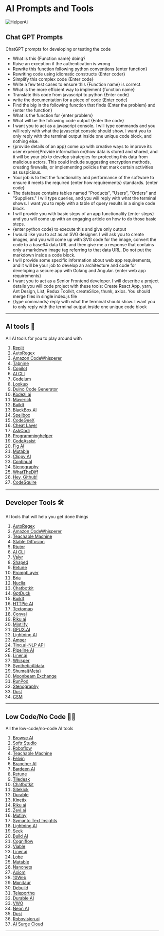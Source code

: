 # AI Prompts and Tools

![HelperAi](https://i.imgur.com/95xn0N8.png)

Chat GPT Prompts
----------------

  

ChatGPT prompts for developing or testing the code

  

*   What is this {Function name} doing?
*   Raise an exception if the authentication is wrong
*   Rewrite this function following python conventions {enter function}
*   Rewriting code using idiomatic constructs {Enter coder}
*   Simplify this complex code {Enter code}
*   Write a few test cases to ensure this {Function name} is correct.
*   What is the more efficient way to implement {function name}
*   Translate this code from javascript to python {Enter code}
*   write the documentation for a piece of code {Enter code}
*   Find the big in the following function that finds {Enter the problem} and {enter the function}
*   What is the function for {enter problem}
*   What will be the following code output {Enter the code}
*   I want you to act as a javascript console. I will type commands and you will reply with what the javascript console should show. I want you to only reply with the terminal output inside one unique code block, and nothing else.
*   {provide details of an app} come up with creative ways to improve its user experie{Provide information on}how data is stored and shared, and it will be your job to develop strategies for protecting this data from malicious actors. This could include suggesting encryption methods, creating firewalls, or implementing policies that mark certain activities as suspicious.
*   Your job is to test the functionality and performance of the software to ensure it meets the required {enter how requirements} standards. {enter code}
*   The database contains tables named "Products", "Users", "Orders" and "Suppliers." I will type queries, and you will reply with what the terminal shows. I want you to reply with a table of query results in a single code block.
*   I will provide you with basic steps of an app functionality {enter steps} and you will come up with an engaging article on how to do those basic steps.
*   {enter python code} to execute this and give only output
*   I would like you to act as an SVG designer. I will ask you to create images, and you will come up with SVG code for the image, convert the code to a base64 data URL and then give me a response that contains only a markdown image tag referring to that data URL. Do not put the markdown inside a code block.
*   I will provide some specific information about web app requirements, and it will be your job to develop an architecture and code for developing a secure app with Golang and Angular. {enter web app requirements}
*   I want you to act as a Senior Frontend developer. I will describe a project details you will code project with these tools: Create React App, yarn, Ant Design, List, Redux Toolkit, createSlice, thunk, axios. You should merge files in single index.js file
*   {type commands} reply with what the terminal should show. I want you to only reply with the terminal output inside one unique code block

  

* * *

  

AI tools 🎰
-----------

  

All AI tools for you to play around with

  

1.  [Replit](https://replit.com/?ref=futurepedia)
2.  [AutoRegex](https://www.autoregex.xyz/?ref=futurepedia)
3.  [Amazon CodeWhisperer](https://aws.amazon.com/codewhisperer/?ref=futurepedia)
4.  [Tabnine](https://www.tabnine.com/?ref=futurepedia)
5.  [Copilot](https://github.com/features/copilot?ref=futurepedia)
6.  [AI CLI](https://github.com/abhagsain/ai-cli?ref=futurepedia)
7.  [Codeium](https://www.codeium.com/?ref=futurepedia)
8.  [Lookup](https://app.uselookup.com/?ref=futurepedia)
9.  [Duino Code Generator](https://www.duinocodegenerator.com/?ref=futurepedia)
10.  [Kodezi ai](https://kodezi.com/?ref=futurepedia)
11.  [Maverick](https://marketplace.visualstudio.com/items?itemName=YurtsAI.maverick&ref=futurepedia)
12.  [Buildt](https://www.buildt.ai/?ref=futurepedia)
13.  [BlackBox AI](https://www.useblackbox.io/?ref=futurepedia)
14.  [Spellbox](https://spellbox.app/?ref=futurepedia)
15.  [CodeGeeX](https://huggingface.co/spaces/THUDM/CodeGeeX?ref=futurepedia)
16.  [Cheat Layer](https://cheatlayer.com/?ref=futurepedia)
17.  [AskCodi](https://www.askcodi.com/?ref=futurepedia)
18.  [Programminghelper](https://www.programming-helper.com/?ref=futurepedia)
19.  [CodeAssist](https://plugins.jetbrains.com/plugin/20085-codeassist?ref=futurepedia)
20.  [Fig AI](https://fig.io/user-manual/ai?ref=futurepedia)
21.  [Mutable](https://mutable.ai/?ref=futurepedia)
22.  [Clippy AI](https://marketplace.visualstudio.com/items?itemName=clippy-ai.clippy-ai&ref=futurepedia)
23.  [Continual](https://continual.ai/?ref=futurepedia)
24.  [Stenography](https://stenography.dev/?ref=futurepedia)
25.  [WhatTheDiff](https://whatthediff.ai/?ref=futurepedia)
26.  [Hey, Github!](https://githubnext.com/projects/hey-github?ref=futurepedia)
27.  [CodeSquire](https://codesquire.ai/?ref=futurepedia)

  

* * *

  

Developer Tools 🛠️
-------------------

  

AI tools that will help you get done things

  

1.  [AutoRegex](https://www.autoregex.xyz/?ref=futurepedia)
2.  [Amazon CodeWhisperer](https://aws.amazon.com/codewhisperer/?ref=futurepedia)
3.  [Teachable Machine](https://teachablemachine.withgoogle.com/?ref=futurepedia)
4.  [Stable Diffusion](https://stability.ai/?ref=futurepedia)
5.  [Rtutor](http://rtutor.ai/?ref=futurepedia)
6.  [AI CLI](https://github.com/abhagsain/ai-cli?ref=futurepedia)
7.  [Valyr](https://valyr.vercel.app/?ref=futurepedia)
8.  [Shaped](https://www.shaped.ai/?ref=futurepedia)
9.  [Retune](https://retune.so/?ref=futurepedia)
10.  [PromptLayer](https://promptlayer.com/?ref=futurepedia)
11.  [Bria](https://bria.ai/?ref=futurepedia)
12.  [Nuclia](https://nuclia.com/?ref=futurepedia)
13.  [Chatbotkit](https://chatbotkit.com/?ref=futurepedia)
14.  [GptDuck](https://www.gptduck.com/?ref=futurepedia)
15.  [Buildt](https://www.buildt.ai/?ref=futurepedia)
16.  [HTTPie AI](https://httpie.io/?utm_source=futurepedia)
17.  [Textomap](https://www.textomap.com/?ref=futurepedia)
18.  [Convai](https://www.convai.com/?ref=futurepedia)
19.  [Riku.ai](https://riku.ai/?ref=futurepedia)
20.  [Mintlify](https://mintlify.com/?ref=futurepedia)
21.  [GPUX.AI](https://gpux.ai/?ref=futurepedia)
22.  [Lightning AI](https://lightning.ai/?ref=futurepedia)
23.  [Amper](https://score.ampermusic.com/?ref=futurepedia)
24.  [Tinq.ai-NLP API](https://tinq.ai/?ref=futurepedia)
25.  [Pipeline AI](https://www.pipeline.ai/?ref=futurepedia)
26.  [Liner.ai](https://liner.ai/?ref=futurepedia)
27.  [Whisper](https://github.com/openai/whisper?ref=futurepedia)
28.  [SyntheticAldata](https://syntheticaidata.com/?ref=futurepedia)
29.  [Shumai(Meta)](https://github.com/facebookresearch/shumai?ref=futurepedia)
30.  [Moonbeam Exchange](https://moonbeam.ai/?ref=futurepedia)
31.  [RunPod](https://www.runpod.io/?ref=futurepedia)
32.  [Stenography](https://stenography.dev/?ref=futurepedia)
33.  [Dust](https://dust.tt/?ref=futurepedia)
34.  [CSM](https://csm.ai/?ref=futurepedia)

* * *

  

Low Code/No Code 👨‍💻
----------------------

  

All the low-code/no-code AI tools

1.  [Browse AI](https://browse.ai/?via=futurepedia)
2.  [Softr Studio](https://softrplatformsgmbh.grsm.io/4a8exk97h4m7)
3.  [Roboflow](https://roboflow.com/?ref=futurepedia)
4.  [Teachable Machine](https://teachablemachine.withgoogle.com/?ref=futurepedia)
5.  [Felvin](https://felvin.com/?ref=futurepedia)
6.  [Brancher AI](https://www.brancher.ai/?ref=futurepedia)
7.  [Bardeen AI](https://bardeen.ai/ai?ref=futurepedia)
8.  [Retune](https://retune.so/?ref=futurepedia)
9.  [Tiledesk](https://tiledesk.com/?ref=futurepedia)
10.  [Chatbotkit](https://chatbotkit.com/?ref=futurepedia)
11.  [Sitekick](https://www.sitekick.ai/?ref=futurepedia)
12.  [Durable](https://durable.co/?ref=futurepedia)
13.  [Kinetix](https://www.kinetix.tech/?ref=futurepedia)
14.  [Riku.ai](https://riku.ai/?ref=futurepedia)
15.  [Zevi.ai](https://www.zevi.ai/?ref=futurepedia)
16.  [Mutiny](https://www.mutinyhq.com/?ref=futurepedia)
17.  [Symanto Text Insights](https://www.symanto.com/get-in-touch/?ref=futurepedia)
18.  [Lightning AI](https://lightning.ai/?ref=futurepedia)
19.  [Seek](https://www.seek.ai/?ref=futurepedia)
20.  [Build AI](https://www.buildai.space/?ref=futurepedia)
21.  [Cogniflow](https://www.cogniflow.ai/?ref=futurepedia)
22.  [Viable](https://www.askviable.com/?ref=futurepedia)
23.  [Liner.ai](https://liner.ai/?ref=futurepedia)
24.  [Lobe](https://www.lobe.ai/?ref=futurepedia)
25.  [Mutable](https://mutable.ai/?ref=futurepedia)
26.  [Nanonets](https://nanonets.com/?ref=futurepedia)
27.  [Axiom](https://axiom.ai/?ref=futurepedia)
28.  [10Web](https://10web.io/?ref=futurepedia)
29.  [Monitaur](https://monitaur.ai/?ref=futurepedia)
30.  [Debuild](https://debuild.app/?ref=futurepedia)
31.  [Teleporthq](https://teleporthq.io/?ref=futurepedia)
32.  [Durable AI](https://durable.ai/?ref=futurepedia)
33.  [VWO](https://vwo.com/testing//?ref=futurepedia)
34.  [Neon AI](https://neon.ai/?ref=futurepedia)
35.  [Dust](https://dust.tt/?ref=futurepedia)
36.  [Robovision.ai](https://robovision.ai/product/platform/?ref=futurepedia)
37.  [AI Surge Cloud](https://ai-surge.cloud/?ref=futurepedia)

  

* * *
